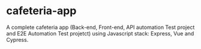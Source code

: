 # cafeteria-app
A complete cafeteria app (Back-end, Front-end, API automation Test project and E2E Automation Test projetct) using Javascript stack: Express, Vue and Cypress.
